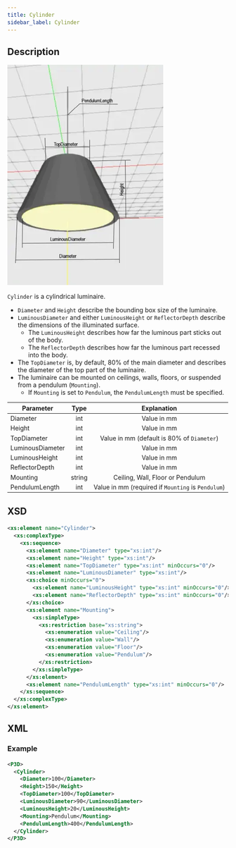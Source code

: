 ```yaml
---
title: Cylinder
sidebar_label: Cylinder
---
```


## Description

![Cylinder](/img/docs/geometry/parametric/cylinder.webp)

`Cylinder` is a cylindrical luminaire.

- `Diameter` and `Height` describe the bounding box size of the luminaire.
- `LuminousDiameter` and either `LuminousHeight` or `ReflectorDepth` describe the dimensions of the illuminated surface.
  - The `LuminousHeight` describes how far the luminous part sticks out of the body.
  - The `ReflectorDepth` describes how far the luminous part recessed into the body.
- The `TopDiameter` is, by default, 80% of the main diameter and describes the diameter of the top part of the luminaire.
- The luminaire can be mounted on ceilings, walls, floors, or suspended from a pendulum (`Mounting`).
  - If `Mounting` is set to `Pendulum`, the `PendulumLength` must be specified.

| Parameter        | Type    | Explanation                                           |
| ---------------- | :-----: | :---------------------------------------------------: |
| Diameter         | int     | Value in mm                                           |
| Height           | int     | Value in mm                                           |
| TopDiameter      | int     | Value in mm (default is 80% of `Diameter`)            |
| LuminousDiameter | int     | Value in mm                                           |
| LuminousHeight   | int     | Value in mm                                           |
| ReflectorDepth   | int     | Value in mm                                           |
| Mounting         | string  | Ceiling, Wall, Floor or Pendulum                      |
| PendulumLength   | int     | Value in mm (required if `Mounting` is `Pendulum`)    |

## XSD

```xml
<xs:element name="Cylinder">
  <xs:complexType>
    <xs:sequence>
      <xs:element name="Diameter" type="xs:int"/>
      <xs:element name="Height" type="xs:int"/>
      <xs:element name="TopDiameter" type="xs:int" minOccurs="0"/>
      <xs:element name="LuminousDiameter" type="xs:int"/>
      <xs:choice minOccurs="0">
        <xs:element name="LuminousHeight" type="xs:int" minOccurs="0"/>
        <xs:element name="ReflectorDepth" type="xs:int" minOccurs="0"/>
      </xs:choice>
      <xs:element name="Mounting">
        <xs:simpleType>
          <xs:restriction base="xs:string">
            <xs:enumeration value="Ceiling"/>
            <xs:enumeration value="Wall"/>
            <xs:enumeration value="Floor"/>
            <xs:enumeration value="Pendulum"/>
          </xs:restriction>
        </xs:simpleType>
      </xs:element>
      <xs:element name="PendulumLength" type="xs:int" minOccurs="0"/>
    </xs:sequence>
  </xs:complexType>
</xs:element>
```

## XML
### Example

```xml
<P3D>
  <Cylinder>
    <Diameter>100</Diameter>
    <Height>150</Height>
    <TopDiameter>100</TopDiameter>
    <LuminousDiameter>90</LuminousDiameter>
    <LuminousHeight>20</LuminousHeight>
    <Mounting>Pendulum</Mounting>
    <PendulumLength>400</PendulumLength>
  </Cylinder>
</P3D>
```